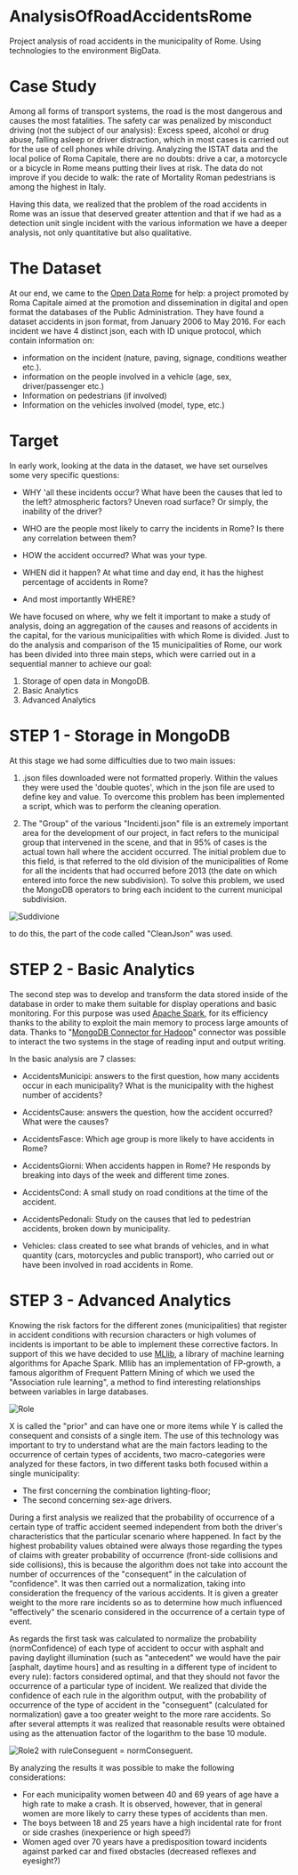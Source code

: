 # AnalysisOfRoadAccidentsRome
Project analysis of road accidents in the municipality of Rome. Using technologies to the environment BigData. 

Case Study
==============
Among all forms of transport systems, the road is the most dangerous and causes the most fatalities. The safety car was penalized by
misconduct driving (not the subject of our analysis): Excess speed, alcohol or drug abuse, falling asleep or driver distraction, which in most cases is carried out for the use of cell phones while driving.
Analyzing the ISTAT data and the local police of Roma Capitale, there are no doubts: drive a car, a motorcycle or a bicycle in Rome means putting their lives at risk. The data do not improve if you decide to walk: the rate of Mortality Roman pedestrians is among the highest in Italy.

Having this data, we realized that the problem of the road accidents in Rome was an issue that deserved greater attention and that if we had as a detection unit single incident with the various information we have a deeper analysis, not only quantitative but also qualitative.


The Dataset
==============
At our end, we came to the [Open Data Rome](http://dati.comune.roma.it/) for help: a project promoted by Roma Capitale aimed at the promotion and dissemination in digital and open format the databases of the Public Administration. They have found a dataset accidents in json format, from January 2006 to May 2016. For each incident we have 4 distinct json, each with ID unique protocol, which contain information on:
- information on the incident (nature, paving, signage, conditions weather etc.).
- information on the people involved in a vehicle (age, sex, driver/passenger etc.)
- Information on pedestrians (if involved)
- Information on the vehicles involved (model, type, etc.)

Target
==============
In early work, looking at the data in the dataset, we have set ourselves some very specific questions:
- WHY 'all these incidents occur? What have been the causes that led to the left? atmospheric factors? Uneven road surface? Or simply, the inability of the driver?

- WHO are the people most likely to carry the incidents in Rome? Is there any correlation between them?
- HOW the accident occurred? What was your type.
- WHEN did it happen? At what time and day end, it has the highest percentage of accidents in Rome?
- And most importantly WHERE?

We have focused on where, why we felt it important to make a study of analysis, doing an aggregation of the causes and reasons of accidents in the capital, for the various municipalities with which Rome is divided.
Just to do the analysis and comparison of the 15 municipalities of Rome, our work has been divided into three main steps, which were carried out in a sequential manner to achieve our goal:

1. Storage of open data in MongoDB.
2. Basic Analytics
3. Advanced Analytics


STEP 1 - Storage in MongoDB
==============
At this stage we had some difficulties due to two main issues:

1. .json files downloaded were not formatted properly. Within the values ​​they were used the 'double quotes', which in the json file are used to define key and value. To overcome this problem has been implemented a script, which was to perform the cleaning operation.

2. The "Group" of the various "Incidenti.json" file is an extremely important area for the development of our project, in fact refers to the municipal group that intervened in the scene, and that in 95% of cases is the actual town hall where the accident occurred. The initial problem due to this field, is that referred to the old division of the municipalities of Rome for all the incidents that had occurred before 2013 (the date on which entered into force the new subdivision). To solve this problem, we used the MongoDB operators to bring each incident to the current municipal subdivision.

![Suddivione](http://i.imgur.com/vrVutBP.png)

to do this, the part of the code called "CleanJson" was used.

STEP 2 - Basic Analytics
==============

The second step was to develop and transform the data stored inside of the database in order to make them suitable for display operations and basic monitoring. For this purpose was used [Apache Spark](http://spark.apache.org/), for its efficiency thanks to the ability to exploit the main memory to process large amounts of data. Thanks to "[MongoDB Connector for Hadoop](https://github.com/mongodb/mongo-hadoop)" connector was possible to interact the two systems in the stage of reading input and output writing.

In the basic analysis are 7 classes:

- AccidentsMunicipi: answers to the first question, how many accidents occur in each municipality? What is the municipality with the highest number of accidents?

- AccidentsCause: answers the question, how the accident occurred? What were the causes?

- AccidentsFasce: Which age group is more likely to have accidents in Rome?

- AccidentsGiorni: When accidents happen in Rome? He responds by breaking into days of the week and different time zones.

- AccidentsCond: A small study on road conditions at the time of the accident.

- AccidentsPedonali: Study on the causes that led to pedestrian accidents, broken down by municipality.

- Vehicles: class created to see what brands of vehicles, and in what quantity (cars, motorcycles and public transport), who carried out or have been involved in road accidents in Rome.



STEP 3 - Advanced Analytics
==============

Knowing the risk factors for the different zones (municipalities) that register in accident conditions with recursion characters or high volumes of incidents is important to be able to implement these corrective factors. In support of this we have decided to use [MLlib](http://spark.apache.org/mllib/), a library of machine learning algorithms for Apache Spark. Mllib has an implementation of FP-growth, a famous algorithm of Frequent Pattern Mining of which we used the "Association rule learning", a method to find interesting relationships between variables in large databases.

![Role](http://i.imgur.com/ncU6d5y.png)

X is called the "prior" and can have one or more items while Y is called the consequent and consists of a single item. The use of this technology was important to try to understand what are the main factors leading to the occurrence of certain types of accidents, two macro-categories were analyzed for these factors, in two different tasks both focused within a single municipality:

- The first concerning the combination lighting-floor;
- The second concerning sex-age drivers.

During a first analysis we realized that the probability of occurrence of a certain type of traffic accident seemed independent from both the driver's characteristics that the particular scenario where happened. In fact by the highest probability values obtained were always those regarding the types of claims with greater probability of occurrence (front-side collisions and side collisions), this is because the algorithm does not take into account the number of occurrences of the "consequent" in the calculation of "confidence". It was then carried out a normalization, taking into consideration the frequency of the various accidents. It is given a greater weight to the more rare incidents so as to determine how much influenced "effectively" the scenario considered in the occurrence of a certain type of event.

As regards the first task was calculated to normalize the probability (normConfidence) of each type of accident to occur with asphalt and paving daylight illumination (such as "antecedent" we would have the pair [asphalt, daytime hours] and as resulting in a different type of incident to every rule): factors considered optimal, and that they should not favor the occurrence of a particular type of incident. We realized that divide the confidence of each rule in the algorithm output, with the probability of occurrence of the type of accident in the "conseguent" (calculated for normalization) gave a too greater weight to the more rare accidents. So after several attempts it was realized that reasonable results were obtained using as the attenuation factor of the logarithm to the base 10 module.

![Role2](http://i.imgur.com/2TxLs0p.png)  with ruleConseguent = normConseguent. 

By analyzing the results it was possible to make the following considerations:
- For each municipality women between 40 and 69 years of age have a high rate to make a crash. It is observed, however, that in general women are more likely to carry these types of accidents than men.
- The boys between 18 and 25 years have a high incidental rate for front or side crashes (inexperience or high speed?)
- Women aged over 70 years have a predisposition toward incidents against parked car and fixed obstacles (decreased reflexes and eyesight?)



